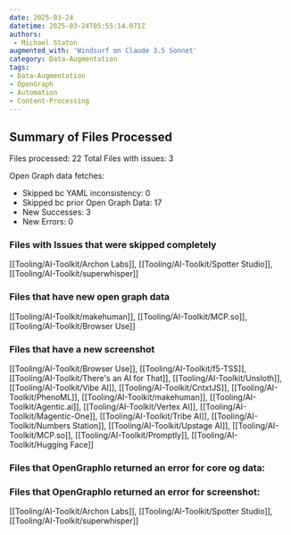 ```yaml
---
date: 2025-03-24
datetime: 2025-03-24T05:55:14.071Z
authors: 
 - Michael Staton
augmented_with: 'Windsurf on Claude 3.5 Sonnet'
category: Data-Augmentation
tags:
- Data-Augmentation
- OpenGraph
- Automation
- Content-Processing
---
```


## Summary of Files Processed
Files processed: 22
Total Files with issues: 3

Open Graph data fetches:
- Skipped bc YAML inconsistency: 0
- Skipped bc prior Open Graph Data: 17
- New Successes: 3
- New Errors: 0

### Files with Issues that were skipped completely
[[Tooling/AI-Toolkit/Archon Labs]], [[Tooling/AI-Toolkit/Spotter Studio]], [[Tooling/AI-Toolkit/superwhisper]]


### Files that have new open graph data 
[[Tooling/AI-Toolkit/makehuman]], [[Tooling/AI-Toolkit/MCP.so]], [[Tooling/AI-Toolkit/Browser Use]]


### Files that have a new screenshot
[[Tooling/AI-Toolkit/Browser Use]], [[Tooling/AI-Toolkit/f5-TSS]], [[Tooling/AI-Toolkit/There's an AI for That]], [[Tooling/AI-Toolkit/Unsloth]], [[Tooling/AI-Toolkit/Vibe AI]], [[Tooling/AI-Toolkit/CntxtJS]], [[Tooling/AI-Toolkit/PhenoML]], [[Tooling/AI-Toolkit/makehuman]], [[Tooling/AI-Toolkit/Agentic.ai]], [[Tooling/AI-Toolkit/Vertex AI]], [[Tooling/AI-Toolkit/Magentic-One]], [[Tooling/AI-Toolkit/Tribe AI]], [[Tooling/AI-Toolkit/Numbers Station]], [[Tooling/AI-Toolkit/Upstage AI]], [[Tooling/AI-Toolkit/MCP.so]], [[Tooling/AI-Toolkit/Promptly]], [[Tooling/AI-Toolkit/Hugging Face]]


### Files that OpenGraphIo returned an error for core og data:


### Files that OpenGraphIo returned an error for screenshot:
[[Tooling/AI-Toolkit/Archon Labs]], [[Tooling/AI-Toolkit/Spotter Studio]], [[Tooling/AI-Toolkit/superwhisper]]

